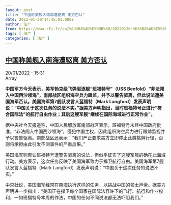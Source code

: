 ```yaml
---
layout: post
title: "中国称美舰入南海遭驱离 美方否认"
date: 2022-01-20T14:45:01.000Z
author: 法广
from: https://www.rfi.fr/cn/%E4%B8%AD%E5%9B%BD/20220120-%E4%B8%AD%E5%9B%BD%E7%A7%B0%E7%BE%8E%E8%88%B0%E5%85%A5%E5%8D%97%E6%B5%B7%E9%81%AD%E9%A9%B1%E7%A6%BB-%E7%BE%8E%E6%96%B9%E5%90%A6%E8%AE%A4
tags: [ 法广 ]
categories: [ 法广 ]
---
```

<!--1642689901000-->
[中国称美舰入南海遭驱离 美方否认](https://www.rfi.fr/cn/%E4%B8%AD%E5%9B%BD/20220120-%E4%B8%AD%E5%9B%BD%E7%A7%B0%E7%BE%8E%E8%88%B0%E5%85%A5%E5%8D%97%E6%B5%B7%E9%81%AD%E9%A9%B1%E7%A6%BB-%E7%BE%8E%E6%96%B9%E5%90%A6%E8%AE%A4)
------

<div>
<div>20/01/2022 - 15:31</div>Array<p><strong>                    中国军方今天表示，美军勃克级飞弹驱逐舰“班福特号”（USS Benfold）“非法闯入中国西沙领海”，南部战区组织海空兵力跟监，并予以警告驱离，但此说法遭美国海军否认。美国海军第7舰队发言人蓝福特（Mark Langford）发表声明说：“中国关于这次任务的说法不实。”据美方声明指出，当时班福特号正进行“符合国际法”的航行自由作业；其后这艘军舰“继续在国际海域进行正常作业”。                </strong></p><div >                    <p>据中央社今天报道称，中国人民解放军南部战区表示，班福特号未经中国政府批准，“非法闯入中国西沙领海”，侵犯中国主权，因此组织海空兵力进行跟踪监视并予以警告驱离。南部战区还表示：“我们严正要求美方立即停止此类挑衅行径，否则将承担由此引发不测事件的严重后果。”</p><p>美国海军则否认班福特号遭警告驱离的说法，但似乎证实了这艘军舰的确在此海域行动。美方表示，这次任务反映了美国海军致力于捍卫航行自由。美国海军第7舰队发言人蓝福特（Mark Langford）发表声明说：“中国关于这次任务的说法不实。”</p><p>中央社说，美国海军经常在南海执行这样的任务，以挑战中国的领土声索。据美方声明进一步指出：“美国正在捍卫每个国家在国际法容许下的飞行、航行和作业权利，一如班福特号本周的作法，中国的任何不同说法都无法吓阻我们。”</p>                                            <div data-selfpromo-newsletter>    </div>    <div data-selfpromo-app>    </div>                </div>
</div>
